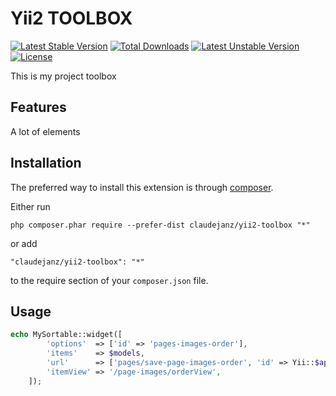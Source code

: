 Yii2 TOOLBOX
=============

[![Latest Stable Version](https://poser.pugx.org/claudejanz/yii2-toolbox/v/stable)](https://packagist.org/packages/claudejanz/yii2-toolbox) [![Total Downloads](https://poser.pugx.org/claudejanz/yii2-toolbox/downloads)](https://packagist.org/packages/claudejanz/yii2-toolbox) [![Latest Unstable Version](https://poser.pugx.org/claudejanz/yii2-toolbox/v/unstable)](https://packagist.org/packages/claudejanz/yii2-toolbox) [![License](https://poser.pugx.org/claudejanz/yii2-toolbox/license)](https://packagist.org/packages/claudejanz/yii2-toolbox)


This is my project toolbox

Features
-----
A lot of elements

Installation
------------

The preferred way to install this extension is through [composer](http://getcomposer.org/download/).

Either run

```
php composer.phar require --prefer-dist claudejanz/yii2-toolbox "*"
```

or add

```
"claudejanz/yii2-toolbox": "*"
```

to the require section of your `composer.json` file.


Usage
-----
```php
echo MySortable::widget([
        'options'  => ['id' => 'pages-images-order'],
        'items'    => $models,
        'url'      => ['pages/save-page-images-order', 'id' => Yii::$app->request->queryParams['id']],
        'itemView' => '/page-images/orderView',
    ]);
```